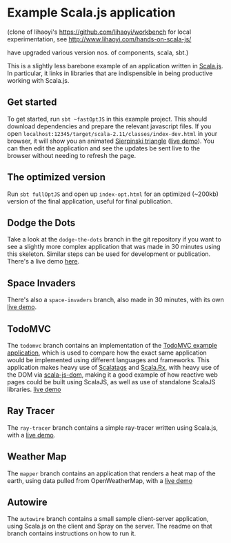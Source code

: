 # Example Scala.js application 

(clone of lihaoyi's https://github.com/lihaoyi/workbench for local experimentation, see http://www.lihaoyi.com/hands-on-scala-js/

have upgraded various version nos. of components, scala, sbt.)

This is a slightly less barebone example of an application written in
[Scala.js](http://www.scala-js.org/). In particular, it links
in libraries that are indispensible in being productive working with Scala.js.

## Get started

To get started, run `sbt ~fastOptJS` in this example project. This should
download dependencies and prepare the relevant javascript files. If you open
`localhost:12345/target/scala-2.11/classes/index-dev.html` in your browser, it will show you an animated [Sierpinski
triangle](http://en.wikipedia.org/wiki/Sierpinski_triangle) ([live demo](http://lihaoyi.github.io/workbench-example-app/triangle.html)). You can then
edit the application and see the updates be sent live to the browser
without needing to refresh the page.

## The optimized version

Run `sbt fullOptJS` and open up `index-opt.html` for an optimized (~200kb) version
of the final application, useful for final publication.

## Dodge the Dots

Take a look at the `dodge-the-dots` branch in the git repository if you
want to see a slightly more complex application that was made in 30 minutes
using this skeleton. Similar steps can be used for development or 
publication. There's a live demo [here](http://lihaoyi.github.io/workbench-example-app/dodge.html).

## Space Invaders

There's also a `space-invaders` branch, also made in 30 minutes, with its own
[live demo](http://lihaoyi.github.io/workbench-example-app/invaders.html).

## TodoMVC

The `todomvc` branch contains an implementation of the [TodoMVC example application](http://todomvc.com/), which is used to compare how the exact same application would be implemented using different languages and frameworks. This application makes heavy use of [Scalatags](https://github.com/lihaoyi/scalatags) and [Scala.Rx](https://github.com/lihaoyi/scala.rx), with heavy use of the DOM via [scala-js-dom](https://github.com/scala-js/scala-js-dom), making it a good example of how reactive web pages could be built using ScalaJS, as well as use of standalone ScalaJS libraries. [live demo](http://lihaoyi.github.io/workbench-example-app/todo.html)

## Ray Tracer

The `ray-tracer` branch contains a simple ray-tracer written using Scala.js, with a [live demo](http://lihaoyi.github.io/workbench-example-app/raytracer.html).

## Weather Map

The `mapper` branch contains an application that renders a heat map of the earth, using data pulled from OpenWeatherMap, with a [live demo](http://lihaoyi.github.io/workbench-example-app/map.html)

## Autowire

The `autowire` branch contains a small sample client-server application, using Scala.js on the client and Spray on the server. The readme on that branch contains instructions on how to run it.
